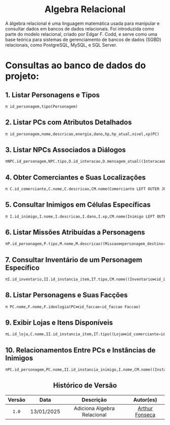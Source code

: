 # <center>Algebra Relacional</center>

A álgebra relacional é uma linguagem matemática usada para manipular e consultar dados em bancos de dados relacionais. Foi introduzida como parte do modelo relacional, criado por Edgar F. Codd, e serve como uma base teórica para sistemas de gerenciamento de bancos de dados (SGBD) relacionais, como PostgreSQL, MySQL, e SQL Server.

# Consultas ao banco de dados do projeto:

## 1. Listar Personagens e Tipos

```sql
π id_personagem,tipo(Personagem)
```

## 2. Listar PCs com Atributos Detalhados

```sql
π id_personagem,nome,descricao,energia,dano,hp,hp_atual,nivel,xp(PC)
```

## 3. Listar NPCs Associados a Diálogos

```sql
πNPC.id_personagem,NPC.tipo,D.id_interacao,D.mensagem_atual((Interacao⋈personagem_origem=id_personagemNPC)⋈id_interacao=D.id_interacao Dialogo)
```

## 4. Obter Comerciantes e Suas Localizações

```sql
π C.id_comerciante,C.nome,C.descricao,CM.nome(Comerciante LEFT OUTER JOIN id_celula=id_celula CelulaMundo)
```

## 5. Consultar Inimigos em Células Específicas

```sql
π I.id_inimigo,I.nome,I.descricao,I.dano,I.xp,CM.nome(Inimigo LEFT OUTER JOIN id_celula=id_celula CelulaMundo)
```

## 6. Listar Missões Atribuídas a Personagens

```sql
πP.id_personagem,P.tipo,M.nome,M.descricao((Missao⋈personagem_destino=id_missaoInteracao)⋈personagem_origem=id_personagem Personagem)
```

## 7. Consultar Inventário de um Personagem Específico

```sql
πI.id_inventario,II.id_instancia_item,IT.tipo,CM.nome((Inventario⋈id_inventario=id_inventarioInstanciaItem)⋈id_item=id_item Item LEFT OUTER JOIN id_celula=id_celula CelulaMundo)
```

## 8. Listar Personagens e Suas Facções

```sql
π PC.nome,F.nome,F.ideologia(PC⋈id_faccao=id_faccao Faccao)
```

## 9. Exibir Lojas e Itens Disponíveis

```sql
πL.id_loja,C.nome,II.id_instancia_item,IT.tipo((Loja⋈id_comerciante=id_comercianteComerciante)⋈id_instancia_item=id_instancia_item(InstanciaItem⋈ id_item=id_item Item))
```

## 10. Relacionamentos Entre PCs e Instâncias de Inimigos

```sql
πPC.id_personagem,PC.nome,II.id_instancia_inimigo,I.nome,CM.nome((InstanciaInimigo⋈id_inimigo=id_inimigo Inimigo)⋈id_celula=id_celula(CelulaMundo⋈ id_celula=id_celula PC))
```

<center>

## Histórico de Versão
| Versão | Data | Descrição | Autor(es) |
| :-: | :-: | :-: | :-: | 
| `1.0`  | 13/01/2025 | Adiciona Algebra Relacional | [Arthur Fonseca](https://github.com/arthrfonsecaa) |

</center>